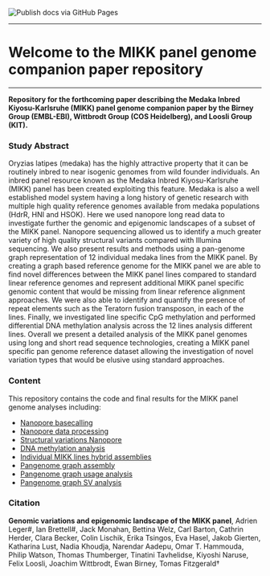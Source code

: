 ![Publish docs via GitHub Pages](https://github.com/birneylab/MIKK_genome_companion_paper/workflows/Publish%20docs%20via%20GitHub%20Pages/badge.svg)


---

# Welcome to the MIKK panel genome companion paper repository

---

**Repository for the forthcoming paper describing the Medaka Inbred Kiyosu-Karlsruhe (MIKK) panel genome companion paper by the Birney Group (EMBL-EBI), Wittbrodt Group (COS Heidelberg), and Loosli Group (KIT).**

### Study Abstract

Oryzias latipes (medaka) has the highly attractive property that it can be routinely inbred to near isogenic genomes from wild founder individuals. An inbred panel resource known as the Medaka Inbred Kiyosu-Karlsruhe (MIKK) panel has been created exploiting this feature. Medaka is also a  well established model system having a long history of genetic research with multiple high quality reference genomes available from medaka populations (HdrR, HNI and HSOK). Here we used nanopore long read data to investigate further the genomic and epigenomic landscapes of a subset of the MIKK panel. Nanopore sequencing allowed us to identify a much greater variety of high quality structural variants compared with Illumina sequencing. We also present results and methods using a pan-genome graph representation of 12 individual medaka lines from the MIKK panel. By creating a graph based reference genome for the MIKK panel we are able to find novel differences between the MIKK panel lines compared to standard linear reference genomes and represent additional MIKK panel specific genomic content that would be missing from linear reference alignment approaches. We were also able to identify and quantify the presence of repeat elements such as the Teratorn fusion transposon, in each of the lines. Finally, we investigated line specific CpG methylation and performed differential DNA methylation analysis across the 12 lines analysis different lines. Overall we present a detailed analysis of the MIKK panel genomes using long and short read sequence technologies, creating a MIKK panel specific pan genome reference dataset allowing the investigation of novel variation types that would be elusive using standard approaches.

### Content

This repository contains the code and final results for the MIKK panel genome analyses including:

* [Nanopore basecalling](https://birneylab.github.io/MIKK_genome_companion_paper/Nanopore_basecalling)
* [Nanopore data processing](https://birneylab.github.io/MIKK_genome_companion_paper/Nanopore_processing)
* [Structural variations Nanopore](https://birneylab.github.io/MIKK_genome_companion_paper/Nanopore_SV_analysis)
* [DNA methylation analysis](https://birneylab.github.io/MIKK_genome_companion_paper/DNA_methylation)
* [Individual MIKK lines hybrid assemblies](https://birneylab.github.io/MIKK_genome_companion_paper/Individual_assemblies)
* [Pangenome graph assembly](https://birneylab.github.io/MIKK_genome_companion_paper/Graph_assembly)
* [Pangenome graph usage analysis](https://birneylab.github.io/MIKK_genome_companion_paper/Graph_usage)
* [Pangenome graph SV analysis](https://birneylab.github.io/MIKK_genome_companion_paper/Graph_SV)

### Citation

**Genomic variations and epigenomic landscape of the MIKK panel**, Adrien Leger#, Ian Brettell#, Jack Monahan, Bettina Welz, Carl Barton, Cathrin Herder, Clara Becker, Colin Lischik, Erika Tsingos, Eva Hasel, Jakob Gierten, Katharina Lust, Nadia Khoudja, Narendar Aadepu, Omar T. Hammouda, Philip Watson, Thomas Thumberger, Tinatini Tavhelidse, Kiyoshi Naruse, Felix Loosli, Joachim Wittbrodt, Ewan Birney, Tomas Fitzgerald†
